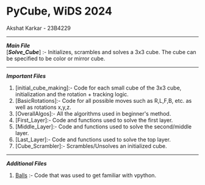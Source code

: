 # PyCube, WiDS 2024
Akshat Karkar - 23B4229
***
***Main File***<br>
[***Solve_Cube***] :- Initializes, scrambles and solves a 3x3 cube. The cube can be specified to be color or mirror cube.
***
***Important Files***
1. [initial_cube_making]:- Code for each small cube of the 3x3 cube, initialization and the rotation + tracking logic.
3. [BasicRotations]:- Code for all possible moves such as R,L,F,B, etc. as well as rotations x,y,z.
4. [OverallAlgos]:- All the algorithms used in beginner's method.
5. [First_Layer]:- Code and functions used to solve the first layer.
6. [Middle_Layer]:- Code and functions used to solve the second/middle layer.
7. [Last_Layer]:- Code and functions used to solve the top layer.
8. [Cube_Scrambler]:- Scrambles/Unsolves an initialized cube.
*** 

***Additional Files***
1. [Balls](Balls.py) :- Code that was used to get familiar with vpython.

